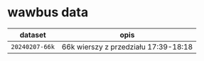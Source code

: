 # wawbus data

| dataset | opis |
| :---: | :---: |
| `20240207-66k` | 66k wierszy z przedziału 17:39-18:18 |